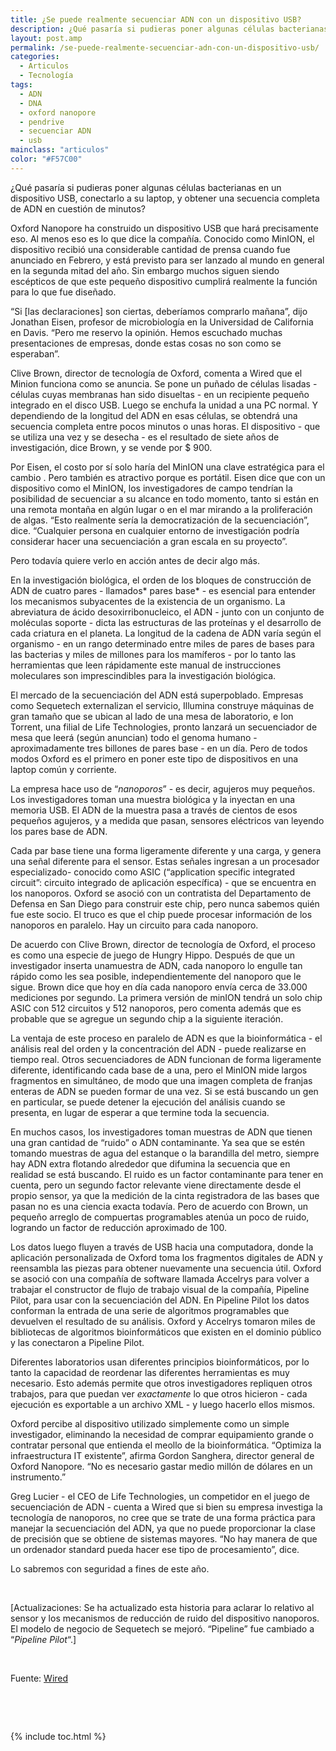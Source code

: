 ```yaml
---
title: ¿Se puede realmente secuenciar ADN con un dispositivo USB?
description: ¿Qué pasaría si pudieras poner algunas células bacterianas en un dispositivo USB, conectarlo a su laptop, y obtener una secuencia completa de ADN en cuestión de minutos?
layout: post.amp
permalink: /se-puede-realmente-secuenciar-adn-con-un-dispositivo-usb/
categories:
  - Articulos
  - Tecnología
tags:
  - ADN
  - DNA
  - oxford nanopore
  - pendrive
  - secuenciar ADN
  - usb
mainclass: "articulos"
color: "#F57C00"
---
```

[<amp-img on="tap:lightbox1" role="button" tabindex="0" layout="responsive" src="/assets/img/2012/05/Oxford-Nanopore-MinION1.jpeg" alt="" title="Oxford-Nanopore-MinION" width="660px" height="440px" />][1]
¿Qué pasaría si pudieras poner algunas células bacterianas en un dispositivo USB, conectarlo a su laptop, y obtener una secuencia completa de ADN en cuestión de minutos?

<!--ad-->


Oxford Nanopore ha construido un dispositivo USB que hará precisamente eso. Al menos eso es lo que dice la compañía. Conocido como MinION, el dispositivo recibió una considerable cantidad de prensa cuando fue anunciado en Febrero, y está previsto para ser lanzado al mundo en general en la segunda mitad del año. Sin embargo muchos siguen siendo escépticos de que este pequeño dispositivo cumplirá realmente la función para lo que fue diseñado.

&#8220;Si [las declaraciones] son ciertas, deberíamos comprarlo mañana&#8221;, dijo Jonathan Eisen, profesor de microbiología en la Universidad de California en Davis. &#8220;Pero me reservo la opinión. Hemos escuchado muchas presentaciones de empresas, donde estas cosas no son como se esperaban&#8221;.

Clive Brown, director de tecnología de Oxford, comenta a Wired que el Minion funciona como se anuncia. Se pone un puñado de células lisadas - células cuyas membranas han sido disueltas - en un recipiente pequeño integrado en el disco USB. Luego se enchufa la unidad a una PC normal. Y dependiendo de la longitud del ADN en esas células, se obtendrá una secuencia completa entre pocos minutos o unas horas. El dispositivo - que se utiliza una vez y se desecha - es el resultado de siete años de investigación, dice Brown, y se vende por $ 900.

Por Eisen, el costo por sí solo haría del MinION una clave estratégica para el cambio . Pero también es atractivo porque es portátil. Eisen dice que con un dispositivo como el MinION, los investigadores de campo tendrían la posibilidad de secuenciar a su alcance en todo momento, tanto si están en una remota montaña en algún lugar o en el mar mirando a la proliferación de algas. &#8220;Esto realmente sería la democratización de la secuenciación&#8221;, dice. &#8220;Cualquier persona en cualquier entorno de investigación podría considerar hacer una secuenciación a gran escala en su proyecto&#8221;.

Pero todavía quiere verlo en acción antes de decir algo más.

En la investigación biológica, el orden de los bloques de construcción de ADN de cuatro pares - llamados* pares base* - es esencial para entender los mecanismos subyacentes de la existencia de un organismo. La abreviatura de ácido desoxirribonucleico, el ADN - junto con un conjunto de moléculas soporte - dicta las estructuras de las proteínas y el desarrollo de cada criatura en el planeta. La longitud de la cadena de ADN varía según el organismo - en un rango determinado entre miles de pares de bases para las bacterias y miles de millones para los mamíferos - por lo tanto las herramientas que leen rápidamente este manual de instrucciones moleculares son imprescindibles para la investigación biológica.

El mercado de la secuenciación del ADN está superpoblado. Empresas como Sequetech externalizan el servicio, Illumina construye máquinas de gran tamaño que se ubican al lado de una mesa de laboratorio, e Ion Torrent, una filial de Life Technologies, pronto lanzará un secuenciador de mesa que leerá (según anuncian) todo el genoma humano - aproximadamente tres billones de pares base - en un día. Pero de todos modos Oxford es el primero en poner este tipo de dispositivos en una laptop común y corriente.

La empresa hace uso de &#8220;*nanoporos*&#8221; - es decir, agujeros muy pequeños. Los investigadores toman una muestra biológica y la inyectan en una memoria USB. El ADN de la muestra pasa a través de cientos de esos pequeños agujeros, y a medida que pasan, sensores eléctricos van leyendo los pares base de ADN.

Cada par base tiene una forma ligeramente diferente y una carga, y genera una señal diferente para el sensor. Estas señales ingresan a un procesador especializado- conocido como ASIC (&#8220;application specific integrated circuit&#8221;: circuito integrado de aplicación específica) - que se encuentra en los nanoporos. Oxford se asoció con un contratista del Departamento de Defensa en San Diego para construir este chip, pero nunca sabemos quién fue este socio. El truco es que el chip puede procesar información de los nanoporos en paralelo. Hay un circuito para cada nanoporo.

De acuerdo con Clive Brown, director de tecnología de Oxford, el proceso es como una especie de juego de Hungry Hippo. Después de que un investigador inserta unamuestra de ADN, cada nanoporo lo engulle tan rápido como les sea posible, independientemente del nanoporo que le sigue. Brown dice que hoy en día cada nanoporo envía cerca de 33.000 mediciones por segundo. La primera versión de minION tendrá un solo chip ASIC con 512 circuitos y 512 nanoporos, pero comenta además que es probable que se agregue un segundo chip a la siguiente iteración.

La ventaja de este proceso en paralelo de ADN es que la bioinformática - el análisis real del orden y la concentración del ADN - puede realizarse en tiempo real. Otros secuenciadores de ADN funcionan de forma ligeramente diferente, identificando cada base de a una, pero el MinION mide largos fragmentos en simultáneo, de modo que una imagen completa de franjas enteras de ADN se pueden formar de una vez. Si se está buscando un gen en particular, se puede detener la ejecución del análisis cuando se presenta, en lugar de esperar a que termine toda la secuencia.

En muchos casos, los investigadores toman muestras de ADN que tienen una gran cantidad de &#8220;ruido&#8221; o ADN contaminante. Ya sea que se estén tomando muestras de agua del estanque o la barandilla del metro, siempre hay ADN extra flotando alrededor que difumina la secuencia que en realidad se está buscando. El ruido es un factor contaminante para tener en cuenta, pero un segundo factor relevante viene directamente desde el propio sensor, ya que la medición de la cinta registradora de las bases que pasan no es una ciencia exacta todavía. Pero de acuerdo con Brown, un pequeño arreglo de compuertas programables atenúa un poco de ruido, logrando un factor de reducción aproximado de 100.

Los datos luego fluyen a través de USB hacia una computadora, donde la aplicación personalizada de Oxford toma los fragmentos digitales de ADN y reensambla las piezas para obtener nuevamente una secuencia útil. Oxford se asoció con una compañía de software llamada Accelrys para volver a trabajar el constructor de flujo de trabajo visual de la compañía, Pipeline Pilot, para usar con la secuenciación del ADN. En Pipeline Pilot los datos conforman la entrada de una serie de algoritmos programables que devuelven el resultado de su análisis. Oxford y Accelrys tomaron miles de bibliotecas de algoritmos bioinformáticos que existen en el dominio público y las conectaron a Pipeline Pilot.

Diferentes laboratorios usan diferentes principios bioinformáticos, por lo tanto la capacidad de reordenar las diferentes herramientas es muy necesario. Esto además permite que otros investigadores repliquen otros trabajos, para que puedan ver *exactamente* lo que otros hicieron - cada ejecución es exportable a un archivo XML - y luego hacerlo ellos mismos.

Oxford percibe al dispositivo utilizado simplemente como un simple investigador, eliminando la necesidad de comprar equipamiento grande o contratar personal que entienda el meollo de la bioinformática. &#8220;Optimiza la infraestructura IT existente&#8221;, afirma Gordon Sanghera, director general de Oxford Nanopore. &#8220;No es necesario gastar medio millón de dólares en un instrumento.&#8221;

Greg Lucier - el CEO de Life Technologies, un competidor en el juego de secuenciación de ADN - cuenta a Wired que si bien su empresa investiga la tecnología de nanoporos, no cree que se trate de una forma práctica para manejar la secuenciación del ADN, ya que no puede proporcionar la clase de precisión que se obtiene de sistemas mayores. &#8220;No hay manera de que un ordenador standard pueda hacer ese tipo de procesamiento&#8221;, dice.

Lo sabremos con seguridad a fines de este año.

&nbsp;

[Actualizaciones: Se ha actualizado esta historia para aclarar lo relativo al sensor y los mecanismos de reducción de ruido del dispositivo nanoporos. El modelo de negocio de Sequetech se mejoró. &#8220;Pipeline&#8221; fue cambiado a &#8220;*Pipeline Pilot*&#8220;.]

&nbsp;

Fuente: [Wired][2]

&nbsp;

&nbsp;



 [1]: https://elbauldelprogramador.com/assets/img/2012/05/Oxford-Nanopore-MinION1.jpeg
 [2]: http://www.wired.com/wiredenterprise/2012/03/oxford-nanopore-sequencing-usb/?utm_source=feedburner&utm;_medium=feed&utm;_campaign=Feed%3A+wired%2Findex+%28Wired%3A+Index+3+%28Top+Stories+2%29%29 "Wired"

{% include toc.html %}
